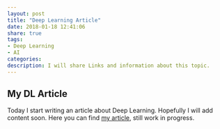 ```yaml
---
layout: post
title: "Deep Learning Article"
date: 2018-01-18 12:41:06
share: true
tags: 
- Deep Learning
- AI
categories:
description: I will share Links and information about this topic.
---
```


## My DL Article

Today I start writing an article about Deep Learning. Hopefully I will add content soon. Here you can find [my article](../../articles/Deep_Learning), still work in progress.
